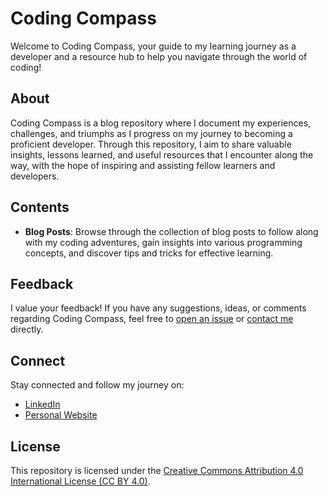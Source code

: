 # Coding Compass

Welcome to Coding Compass, your guide to my learning journey as a developer and a resource hub to help you navigate through the world of coding!

## About

Coding Compass is a blog repository where I document my experiences, challenges, and triumphs as I progress on my journey to becoming a proficient developer. Through this repository, I aim to share valuable insights, lessons learned, and useful resources that I encounter along the way, with the hope of inspiring and assisting fellow learners and developers.

## Contents

- **Blog Posts**: Browse through the collection of blog posts to follow along with my coding adventures, gain insights into various programming concepts, and discover tips and tricks for effective learning.

## Feedback

I value your feedback! If you have any suggestions, ideas, or comments regarding Coding Compass, feel free to [open an issue](../../issues) or [contact me](#contact) directly.

## Connect

Stay connected and follow my journey on:

- [LinkedIn](https://www.linkedin.com/in/kevin-christopher-7537007a/)
- [Personal Website](https://www.codingcorps.com)

## License

This repository is licensed under the [Creative Commons Attribution 4.0 International License (CC BY 4.0)](https://creativecommons.org/licenses/by/4.0/).
